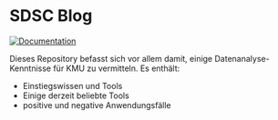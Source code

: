 # SDSC Blog

[![Documentation](https://img.shields.io/badge/lang-en-blue?style=flat-square)](README.md)

Dieses Repository befasst sich vor allem damit, einige Datenanalyse-Kenntnisse für KMU zu vermitteln. Es enthält:
- Einstiegswissen und Tools
- Einige derzeit beliebte Tools
- positive und negative Anwendungsfälle